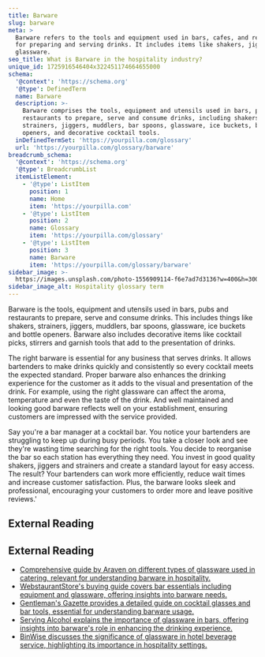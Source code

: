 ```yaml
---
title: Barware
slug: barware
meta: >
  Barware refers to the tools and equipment used in bars, cafes, and restaurants
  for preparing and serving drinks. It includes items like shakers, jiggers, and
  glassware.
seo_title: What is Barware in the hospitality industry?
unique_id: 1725916546404x322451174664655000
schema:
  '@context': 'https://schema.org'
  '@type': DefinedTerm
  name: Barware
  description: >-
    Barware comprises the tools, equipment and utensils used in bars, pubs and
    restaurants to prepare, serve and consume drinks, including shakers,
    strainers, jiggers, muddlers, bar spoons, glassware, ice buckets, bottle
    openers, and decorative cocktail tools.
  inDefinedTermSet: 'https://yourpilla.com/glossary'
  url: 'https://yourpilla.com/glossary/barware'
breadcrumb_schema:
  '@context': 'https://schema.org'
  '@type': BreadcrumbList
  itemListElement:
    - '@type': ListItem
      position: 1
      name: Home
      item: 'https://yourpilla.com'
    - '@type': ListItem
      position: 2
      name: Glossary
      item: 'https://yourpilla.com/glossary'
    - '@type': ListItem
      position: 3
      name: Barware
      item: 'https://yourpilla.com/glossary/barware'
sidebar_image: >-
  https://images.unsplash.com/photo-1556909114-f6e7ad7d3136?w=400&h=300&fit=crop&auto=format
sidebar_image_alt: Hospitality glossary term
---
```


Barware is the tools, equipment and utensils used in bars, pubs and restaurants to prepare, serve and consume drinks. This includes things like shakers, strainers, jiggers, muddlers, bar spoons, glassware, ice buckets and bottle openers. Barware also includes decorative items like cocktail picks, stirrers and garnish tools that add to the presentation of drinks.

The right barware is essential for any business that serves drinks. It allows bartenders to make drinks quickly and consistently so every cocktail meets the expected standard. Proper barware also enhances the drinking experience for the customer as it adds to the visual and presentation of the drink. For example, using the right glassware can affect the aroma, temperature and even the taste of the drink. And well maintained and looking good barware reflects well on your establishment, ensuring customers are impressed with the service provided.

Say you're a bar manager at a cocktail bar. You notice your bartenders are struggling to keep up during busy periods. You take a closer look and see they're wasting time searching for the right tools. You decide to reorganise the bar so each station has everything they need. You invest in good quality shakers, jiggers and strainers and create a standard layout for easy access. The result? Your bartenders can work more efficiently, reduce wait times and increase customer satisfaction. Plus, the barware looks sleek and professional, encouraging your customers to order more and leave positive reviews.'

## External Reading



## External Reading

*   [Comprehensive guide by Araven on different types of glassware used in catering, relevant for understanding barware in hospitality.](https://araven.com/en/actualidad/blog/complete-guide-to-the-different-types-of-glassware-used-in-food-and-beverage-service/)
*   [WebstaurantStore's buying guide covers bar essentials including equipment and glassware, offering insights into barware needs.](https://www.webstaurantstore.com/guide/546/bar-essentials-buying-guide.html?srsltid=AfmBOopUkNZ7r0sP7RPSWd-lRDDUb84tVr49hkQgIQywmcDeIOiy627A)
*   [Gentleman's Gazette provides a detailed guide on cocktail glasses and bar tools, essential for understanding barware usage.](https://www.gentlemansgazette.com/cocktail-glasses-shakers-tools-guide/)
*   [Serving Alcohol explains the importance of glassware in bars, offering insights into barware's role in enhancing the drinking experience.](https://servingalcohol.com/behind-the-bar-rail-glassware/?srsltid=AfmBOoqsnBXK4zKBsTG2gGffffNCJ3FbkmYJKPEvwfbg6fsdN7oDjru2)
*   [BinWise discusses the significance of glassware in hotel beverage service, highlighting its importance in hospitality settings.](https://home.binwise.com/blog/glassware-in-hotel-beverage-service)
